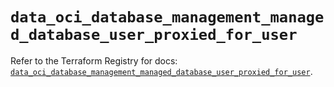 # `data_oci_database_management_managed_database_user_proxied_for_user`

Refer to the Terraform Registry for docs: [`data_oci_database_management_managed_database_user_proxied_for_user`](https://registry.terraform.io/providers/oracle/oci/6.18.0/docs/data-sources/database_management_managed_database_user_proxied_for_user).
